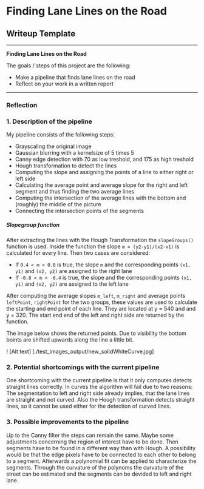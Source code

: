 # **Finding Lane Lines on the Road** 

## Writeup Template
---
**Finding Lane Lines on the Road**

The goals / steps of this project are the following:
* Make a pipeline that finds lane lines on the road
* Reflect on your work in a written report

---

### Reflection

### 1. Description of the pipeline

My pipeline consists of the following steps:

* Grayscaling the original image
* Gaussian blurring with a kernelsize of 5 times 5
* Canny edge detection with 70 as low treshold, and 175 as high treshold
* Hough transformation to detect the lines 
* Computing the slope and assigning the points of a line to either right or left side
* Calculating the average point and average slope for the right and left segment and thus finding the two average lines 
* Computing the intersection of the average lines with the bottom and (roughly) the middle of the picture
* Connecting the intersection points of the segments

##### Slopegroup function
After extracting the lines with the Hough Transformation the `slopeGroups()` function is used. Inside the function the slope `m = (y2-y1)/(x2-x1)` is calculated for every line. Then two cases are considered:
* If `0.4 < m < 0.8` is true, the slope `m` and the corresponding points `(x1, y1)`  and `(x2, y2)` are assigned to the right lane 
* If `-0.8 < m < -0.4` is true, the slope and the corresponding points `(x1, y1)`  and `(x2, y2)` are assigned to the left lane

After computing the average slopes `m_left`, `m_right` and average points `leftPoint`, `rightPoint` for the two groups, these values are used to calculate the starting and end point of each line. They are located at y = 540 and and y = 320. The start end end of the left and right side are returned by the function.

The image below shows the returned points. Due to visibility the bottom boints are shifted upwards along the line a little bit.

! [Alt text] [./test_images_output/new_solidWhiteCurve.jpg]

### 2. Potential shortcomings with the current pipeline
One shortcoming with the current pipeline is that it only computes detects straight lines correctly. In curves the algorithm will fail due to two reasons: The segmentation to left and right side already implies, that the lane lines are straight and not curved. Also the Hough transformation detects straight lines, so it cannot be used either for the detection of curved lines. 

### 3. Possible improvements to the pipeline
Up to the Canny filter the steps can remain the same. Maybe some adjustments concerning the region of interest have to be done. Then segments have to be found in a different way than with Hough. A possibility would be that the edge pixels have to be connected to each other to belong to a segment. Afterwards a polynomial fit can be applied to characterize the segments. Through the curvature of the polynoms the curvature of the street can be estimated and the segments can be devided to left and right lane. 

